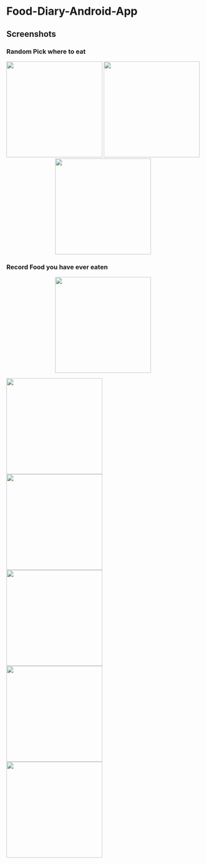 # Food-Diary-Android-App

## Screenshots

### Random Pick where to eat
<p align="center">
  <img height="250" src="https://github.com/ChienKangLu/Food-Diary-Android-App/blob/master/Gift_to_W/app/src/main/res/drawable/s1_2.png" />
  <img height="250" src="https://github.com/ChienKangLu/Food-Diary-Android-App/blob/master/Gift_to_W/app/src/main/res/drawable/s2_2.png" />
  <img height="250" src="https://github.com/ChienKangLu/Food-Diary-Android-App/blob/master/Gift_to_W/app/src/main/res/drawable/s3_2.png" />
</p>

### Record Food you have ever eaten
<p align="center">
  <img height="250" src="https://github.com/ChienKangLu/Food-Diary-Android-App/blob/master/Gift_to_W/app/src/main/res/drawable/s4_2.png" />
</p>


<img height="250" src="https://github.com/ChienKangLu/Food-Diary-Android-App/blob/master/Gift_to_W/app/src/main/res/drawable/s5_2.png" />
<br/>
<img height="250" src="https://github.com/ChienKangLu/Food-Diary-Android-App/blob/master/Gift_to_W/app/src/main/res/drawable/s6_2.png" />
<br/>
<img height="250" src="https://github.com/ChienKangLu/Food-Diary-Android-App/blob/master/Gift_to_W/app/src/main/res/drawable/s7_2.png" />
<br/>
<img height="250" src="https://github.com/ChienKangLu/Food-Diary-Android-App/blob/master/Gift_to_W/app/src/main/res/drawable/s8_2.png" />
<br/>
<img height="250" src="https://github.com/ChienKangLu/Food-Diary-Android-App/blob/master/Gift_to_W/app/src/main/res/drawable/s9_2.png" />
<br/>
